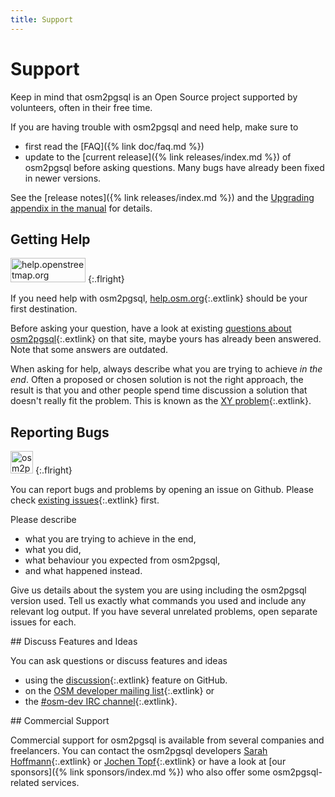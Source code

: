 ```yaml
---
title: Support
---
```


# Support

<div class="note" markdown="1">
Keep in mind that osm2pgsql is an Open Source project supported by volunteers,
often in their free time.

If you are having trouble with osm2pgsql and need help, make sure to

* first read the [FAQ]({% link doc/faq.md %})
* update to the [current release]({% link releases/index.md %}) of osm2pgsql
  before asking questions. Many bugs have already been fixed in newer versions.

See the [release notes]({% link releases/index.md %}) and the [Upgrading
appendix in the manual](/doc/manual.html#upgrading) for details.
</div>

<section markdown="1">

## Getting Help

<a href="https://help.openstreetmap.org/"><img src="{% link img/osm-help.png %}" width="120" height="39" alt="help.openstreetmap.org"/></a>
{:.flright}

If you need help with osm2pgsql,
[help.osm.org](https://help.openstreetmap.org/){:.extlink} should be your first
destination.

Before asking your question, have a look at existing [questions about
osm2pgsql](https://help.openstreetmap.org/tags/osm2pgsql/){:.extlink} on that
site, maybe yours has already been answered. Note that some answers are
outdated.

When asking for help, always describe what you are trying to achieve *in the
end*. Often a proposed or chosen solution is not the right approach, the
result is that you and other people spend time discussion a solution that
doesn't really fit the problem. This is known as the
[XY problem](https://xyproblem.info/){:.extlink}.

</section>

<section markdown="1">

## Reporting Bugs

<a href="https://github.com/openstreetmap/osm2pgsql/issues"><img src="{% link img/github-large.png %}" width="36" height="36" alt="osm2pgsql on Github"/></a>
{:.flright}

You can report bugs and problems by opening an issue on Github. Please check
[existing issues](https://github.com/openstreetmap/osm2pgsql/issues){:.extlink}
first.

Please describe
* what you are trying to achieve in the end,
* what you did,
* what behaviour you expected from osm2pgsql,
* and what happened instead.

Give us details about the system you are using including the osm2pgsql version
used. Tell us exactly what commands you used and include any relevant log
output. If you have several unrelated problems, open separate issues for each.
</section>

<section markdown="1">
## Discuss Features and Ideas

You can ask questions or discuss features and ideas

* using the
  [discussion](https://github.com/openstreetmap/osm2pgsql/discussions){:.extlink}
  feature on GitHub.
* on the [OSM developer mailing
  list](https://lists.openstreetmap.org/listinfo/dev){:.extlink} or
* the [#osm-dev IRC channel](https://wiki.openstreetmap.org/wiki/IRC){:.extlink}.
</section>

<section markdown="1">
## Commercial Support

Commercial support for osm2pgsql is available from several companies and
freelancers. You can contact the osm2pgsql developers [Sarah
Hoffmann](https://github.com/lonvia){:.extlink} or [Jochen
Topf](https://www.jochentopf.com/){:.extlink} or have a look at [our
sponsors]({% link sponsors/index.md %}) who also offer some osm2pgsql-related
services.

</section>

